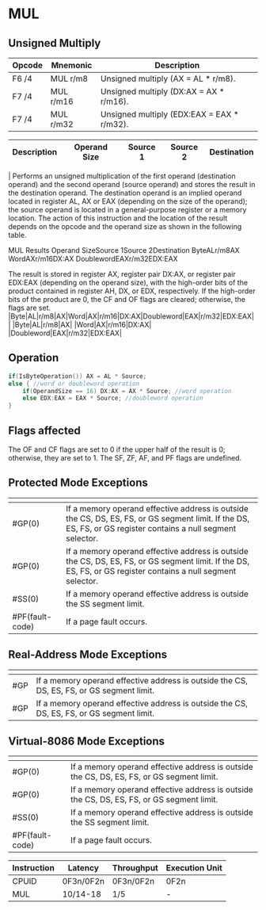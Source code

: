 # MUL
 
## Unsigned Multiply
 
 
|Opcode|Mnemonic|Description|
|-|-|-|
|F6 /4|MUL r/m8|Unsigned multiply (AX = AL * r/m8).|
|F7 /4|MUL r/m16|Unsigned multiply (DX:AX = AX * r/m16).|
|F7 /4|MUL r/m32|Unsigned multiply (EDX:EAX = EAX * r/m32).|
 
|Description|Operand Size|Source 1|Source 2|Destination|
|-|-|-|-|-|
|
Performs an unsigned multiplication of the first operand (destination operand) and the second operand (source operand) and stores the result in the destination operand. The destination operand is an implied operand located in register AL, AX or EAX (depending on the size of the operand); the source operand is located in a general-purpose register or a memory location. The action of this instruction and the location of the result depends on the opcode and the operand size as shown in the following table.


MUL Results
Operand SizeSource 1Source 2Destination
ByteALr/m8AX
WordAXr/m16DX:AX
DoublewordEAXr/m32EDX:EAX


The result is stored in register AX, register pair DX:AX, or register pair EDX:EAX (depending on the operand size), with the high-order bits of the product contained in register AH, DX, or EDX, respectively. If the high-order bits of the product are 0, the CF and OF flags are cleared; otherwise, the flags are set.
|Byte|AL|r/m8|AX|Word|AX|r/m16|DX:AX|Doubleword|EAX|r/m32|EDX:EAX|
|
|Byte|AL|r/m8|AX|
|Word|AX|r/m16|DX:AX|
|Doubleword|EAX|r/m32|EDX:EAX|
 
## Operation
 
```c
if(IsByteOperation()) AX = AL * Source;
else { //word or doubleword operation
	if(OperandSize == 16) DX:AX = AX * Source; //word operation
	else EDX:EAX = EAX * Source; //doubleword operation
}

```
 
 
## Flags affected
 
The OF and CF flags are set to 0 if the upper half of the result is 0; otherwise, they are set to 1.
The SF, ZF, AF, and PF flags are undefined.

 
 
## Protected Mode Exceptions
 
|[]()||
|-|-|
|#GP(0)|If a memory operand effective address is outside the CS, DS, ES, FS, or GS segment limit. If the DS, ES, FS, or GS register contains a null segment selector.|
|#GP(0)|If a memory operand effective address is outside the CS, DS, ES, FS, or GS segment limit. If the DS, ES, FS, or GS register contains a null segment selector.|
|#SS(0)|If a memory operand effective address is outside the SS segment limit.|
|#PF(fault-code)|If a page fault occurs.|
 
## Real-Address Mode Exceptions
 
|[]()||
|-|-|
|#GP|If a memory operand effective address is outside the CS, DS, ES, FS, or GS segment limit.|
|#GP|If a memory operand effective address is outside the CS, DS, ES, FS, or GS segment limit.|
 
## Virtual-8086 Mode Exceptions
 
|[]()||
|-|-|
|#GP(0)|If a memory operand effective address is outside the CS, DS, ES, FS, or GS segment limit.|
|#GP(0)|If a memory operand effective address is outside the CS, DS, ES, FS, or GS segment limit.|
|#SS(0)|If a memory operand effective address is outside the SS segment limit.|
|#PF(fault-code)|If a page fault occurs.|
 
|Instruction|Latency|Throughput|Execution Unit|
|-|-|-|-|
|CPUID|0F3n/0F2n|0F3n/0F2n|0F2n|
|MUL|10/14-18|1/5|-|
